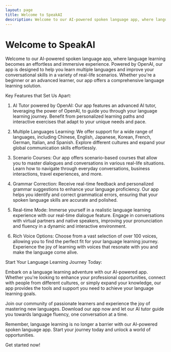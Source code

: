 ```yaml
---
layout: page
title: Welcome to SpeakAI
description: Welcome to our AI-powered spoken language app, where language learning becomes an effortless and immersive experience.
---
```


# Welcome to SpeakAI

Welcome to our AI-powered spoken language app, where language learning becomes an effortless and immersive experience. Powered by OpenAI, our app is designed to help you learn multiple languages and improve your conversational skills in a variety of real-life scenarios. Whether you're a beginner or an advanced learner, our app offers a comprehensive language learning solution.

Key Features that Set Us Apart:

1. AI Tutor powered by OpenAI: Our app features an advanced AI tutor, leveraging the power of OpenAI, to guide you through your language learning journey. Benefit from personalized learning paths and interactive exercises that adapt to your unique needs and pace.

2. Multiple Languages Learning: We offer support for a wide range of languages, including Chinese, English, Japanese, Korean, French, German, Italian, and Spanish. Explore different cultures and expand your global communication skills effortlessly.

3. Scenario Courses: Our app offers scenario-based courses that allow you to master dialogues and conversations in various real-life situations. Learn how to navigate through everyday conversations, business interactions, travel experiences, and more.

4. Grammar Correction: Receive real-time feedback and personalized grammar suggestions to enhance your language proficiency. Our app helps you identify and correct grammatical errors, ensuring that your spoken language skills are accurate and polished.

5. Real-time Mode: Immerse yourself in a realistic language learning experience with our real-time dialogue feature. Engage in conversations with virtual partners and native speakers, improving your pronunciation and fluency in a dynamic and interactive environment.

6. Rich Voice Options: Choose from a vast selection of over 100 voices, allowing you to find the perfect fit for your language learning journey. Experience the joy of learning with voices that resonate with you and make the language come alive.

Start Your Language Learning Journey Today:

Embark on a language learning adventure with our AI-powered app. Whether you're looking to enhance your professional opportunities, connect with people from different cultures, or simply expand your knowledge, our app provides the tools and support you need to achieve your language learning goals.

Join our community of passionate learners and experience the joy of mastering new languages. Download our app now and let our AI tutor guide you towards language fluency, one conversation at a time.

Remember, language learning is no longer a barrier with our AI-powered spoken language app. Start your journey today and unlock a world of opportunities.

Get started now!
